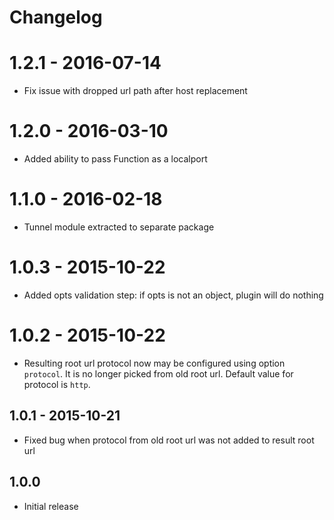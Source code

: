 # Changelog

# 1.2.1 - 2016-07-14

* Fix issue with dropped url path after host replacement

# 1.2.0 - 2016-03-10

* Added ability to pass Function as a localport

# 1.1.0 - 2016-02-18

* Tunnel module extracted to separate package

# 1.0.3 - 2015-10-22

* Added opts validation step: if opts is not an object, plugin will do nothing

# 1.0.2 - 2015-10-22

* Resulting root url protocol now may be configured using option `protocol`. It is no longer picked from old root url. Default value for protocol is `http`.

## 1.0.1 - 2015-10-21

* Fixed bug when protocol from old root url was not added to result root url

## 1.0.0

* Initial release
